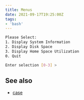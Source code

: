 ```yaml
---
title: Menus
date: 2021-09-17T19:25:00Z
tags:
- 'bash'
---
```


```bash 
Please Select:
1. Display System Information
2. Display Disk Space
3. Display Home Space Utilization
0. Quit

Enter selection [0-3] >
```

## See also

* [case](20210917192051-case.md)
